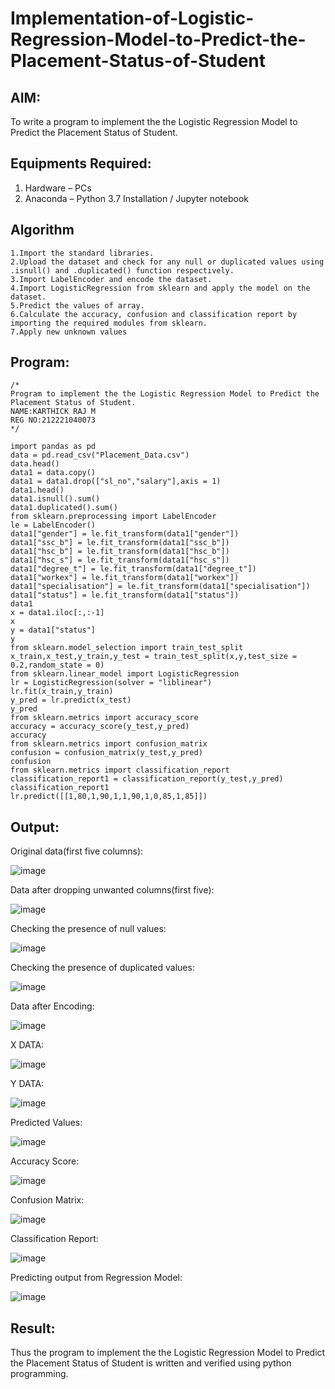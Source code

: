 # Implementation-of-Logistic-Regression-Model-to-Predict-the-Placement-Status-of-Student

## AIM:
To write a program to implement the the Logistic Regression Model to Predict the Placement Status of Student.

## Equipments Required:
1. Hardware – PCs
2. Anaconda – Python 3.7 Installation / Jupyter notebook

## Algorithm
```
1.Import the standard libraries. 
2.Upload the dataset and check for any null or duplicated values using .isnull() and .duplicated() function respectively.
3.Import LabelEncoder and encode the dataset.
4.Import LogisticRegression from sklearn and apply the model on the dataset.
5.Predict the values of array.
6.Calculate the accuracy, confusion and classification report by importing the required modules from sklearn. 
7.Apply new unknown values
```
## Program:

```
/*
Program to implement the the Logistic Regression Model to Predict the Placement Status of Student.
NAME:KARTHICK RAJ M 
REG NO:212221040073
*/
```

```
import pandas as pd
data = pd.read_csv("Placement_Data.csv")
data.head()
data1 = data.copy()
data1 = data1.drop(["sl_no","salary"],axis = 1)
data1.head()
data1.isnull().sum()
data1.duplicated().sum()
from sklearn.preprocessing import LabelEncoder
le = LabelEncoder()
data1["gender"] = le.fit_transform(data1["gender"])
data1["ssc_b"] = le.fit_transform(data1["ssc_b"])
data1["hsc_b"] = le.fit_transform(data1["hsc_b"])
data1["hsc_s"] = le.fit_transform(data1["hsc_s"])
data1["degree_t"] = le.fit_transform(data1["degree_t"])
data1["workex"] = le.fit_transform(data1["workex"])
data1["specialisation"] = le.fit_transform(data1["specialisation"])
data1["status"] = le.fit_transform(data1["status"])
data1
x = data1.iloc[:,:-1]
x
y = data1["status"]
y
from sklearn.model_selection import train_test_split
x_train,x_test,y_train,y_test = train_test_split(x,y,test_size = 0.2,random_state = 0)
from sklearn.linear_model import LogisticRegression
lr = LogisticRegression(solver = "liblinear")
lr.fit(x_train,y_train)
y_pred = lr.predict(x_test)
y_pred
from sklearn.metrics import accuracy_score
accuracy = accuracy_score(y_test,y_pred)
accuracy
from sklearn.metrics import confusion_matrix
confusion = confusion_matrix(y_test,y_pred)
confusion
from sklearn.metrics import classification_report
classification_report1 = classification_report(y_test,y_pred)
classification_report1
lr.predict([[1,80,1,90,1,1,90,1,0,85,1,85]])
````

## Output:

Original data(first five columns):

![image](https://github.com/KARTHICKRAJM84/Implementation-of-Logistic-Regression-Model-to-Predict-the-Placement-Status-of-Student/assets/128134963/530d3f63-dd22-4fd7-b4df-b8b8e48ea23e)




Data after dropping unwanted columns(first five):




![image](https://github.com/KARTHICKRAJM84/Implementation-of-Logistic-Regression-Model-to-Predict-the-Placement-Status-of-Student/assets/128134963/c73f1172-5df2-4430-b34c-a54aa35bc5f7)


Checking the presence of null values:


![image](https://github.com/KARTHICKRAJM84/Implementation-of-Logistic-Regression-Model-to-Predict-the-Placement-Status-of-Student/assets/128134963/c5faf2e3-b523-4880-b603-86b699560d2a)


Checking the presence of duplicated values:

![image](https://github.com/KARTHICKRAJM84/Implementation-of-Logistic-Regression-Model-to-Predict-the-Placement-Status-of-Student/assets/128134963/f2cb54ed-7979-4158-8e74-f2389677541b)

Data after Encoding:


![image](https://github.com/KARTHICKRAJM84/Implementation-of-Logistic-Regression-Model-to-Predict-the-Placement-Status-of-Student/assets/128134963/2069a137-3db5-4406-a1ad-9b18aa0d11ad)





X DATA:



![image](https://github.com/KARTHICKRAJM84/Implementation-of-Logistic-Regression-Model-to-Predict-the-Placement-Status-of-Student/assets/128134963/47ec0b69-2da3-49bb-b12d-eb65550df9e0)




Y DATA:


![image](https://github.com/KARTHICKRAJM84/Implementation-of-Logistic-Regression-Model-to-Predict-the-Placement-Status-of-Student/assets/128134963/aafe7add-38cc-427b-9ca1-7f88d4118a21)



Predicted Values:



![image](https://github.com/KARTHICKRAJM84/Implementation-of-Logistic-Regression-Model-to-Predict-the-Placement-Status-of-Student/assets/128134963/d1a353da-8561-4407-926c-ad7e22e9c5c4)




Accuracy Score:


![image](https://github.com/KARTHICKRAJM84/Implementation-of-Logistic-Regression-Model-to-Predict-the-Placement-Status-of-Student/assets/128134963/a3960049-e013-47d3-9a3e-6889d4cdac93)



Confusion Matrix:


![image](https://github.com/KARTHICKRAJM84/Implementation-of-Logistic-Regression-Model-to-Predict-the-Placement-Status-of-Student/assets/128134963/6721f271-6643-4a6f-bc24-ee17e7897871)




Classification Report:

![image](https://github.com/KARTHICKRAJM84/Implementation-of-Logistic-Regression-Model-to-Predict-the-Placement-Status-of-Student/assets/128134963/b04aa699-cbbb-43c2-a5f1-7cf62fa3aad3)


Predicting output from Regression Model:



![image](https://github.com/KARTHICKRAJM84/Implementation-of-Logistic-Regression-Model-to-Predict-the-Placement-Status-of-Student/assets/128134963/64d00d8a-dd3b-4b1c-a6b2-72a994cca609)



## Result:
Thus the program to implement the the Logistic Regression Model to Predict the Placement Status of Student is written and verified using python programming.
